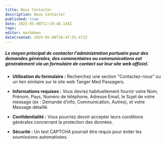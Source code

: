 ```yaml
---
title: Nous Contacter
description: Nous Contacter
published: true
date: 2025-05-08T11:19:48.144Z
tags: 
editor: markdown
dateCreated: 2025-05-08T10:47:55.472Z
---
```


##### Le moyen principal de contacter l'administration portuaire pour des demandes générales, des commentaires ou communications est généralement via un formulaire de contact sur leur site web officiel.

  *  **Utilisation du formulaire :** Recherchez une section "Contactez-nous" ou un lien similaire sur le site web Tanger Med Passagers.

  *  **Informations requises :** Vous devrez habituellement fournir votre Nom, Prénom, Pays, Numéro de téléphone, Adresse Email, le Sujet de votre message \(ex : Demande d’info, Communication, Autres\), et votre Message détaillé.

  *  **Confidentialité :** Vous pourriez devoir accepter leurs conditions générales concernant la protection des données.

  *  **Sécurité :** Un test CAPTCHA pourrait être requis pour éviter les soumissions automatisées.
